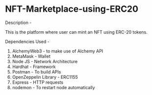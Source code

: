 # NFT-Marketplace-using-ERC20

Description -
  
  This is the platform where user can mint an NFT using ERC-20 tokens.
  
  
Dependencies Used - 
  
  1. AlchemyWeb3 - to make use of Alchemy API
  2. MetaMask - Wallet
  3. Node JS - Network Architecture
  4. Hardhat - Framework 
  5. Postman - To build APIs
  6. OpenZeppelin Library - ERC1155 
  7. Express - HTTP requests
  8. nodemon - To restart node automatically


  
